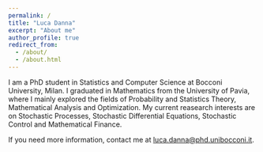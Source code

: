 ```yaml
---
permalink: /
title: "Luca Danna"
excerpt: "About me"
author_profile: true
redirect_from: 
  - /about/
  - /about.html
---
```


I am a PhD student in Statistics and Computer Science at Bocconi University, Milan. I graduated in Mathematics from the University of Pavia, where I mainly explored the fields of Probability and Statistics Theory, Mathematical Analysis and Optimization. My current reasearch interests are on Stochastic Processes, Stochastic Differential Equations, Stochastic Control and Mathematical Finance. 

If you need more information, contact me at [luca.danna@phd.unibocconi.it](mailto:luca.danna@phd.unibocconi.it).



